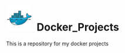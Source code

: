 # <span><img src="https://github.com/devicons/devicon/blob/master/icons/docker/docker-original.svg" title="Java" alt="Linux" width="70" height="70"/>&nbsp;</span> Docker_Projects
This is a repository for my docker projects
